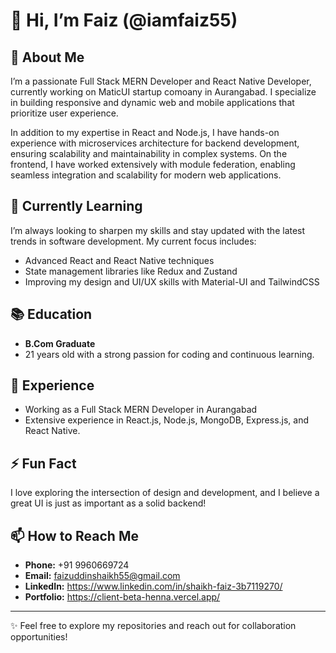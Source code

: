 # 👋 Hi, I’m Faiz (@iamfaiz55)

## 👀 About Me
I’m a passionate Full Stack MERN Developer and React Native Developer, currently working on MaticUI startup comoany in Aurangabad. I specialize in building responsive and dynamic web and mobile applications that prioritize user experience.

In addition to my expertise in React and Node.js, I have hands-on experience with microservices architecture for backend development, ensuring scalability and maintainability in complex systems. On the frontend, I have worked extensively with module federation, enabling seamless integration and scalability for modern web applications.

## 🌱 Currently Learning
I’m always looking to sharpen my skills and stay updated with the latest trends in software development. My current focus includes:
- Advanced React and React Native techniques
- State management libraries like Redux and Zustand
- Improving my design and UI/UX skills with Material-UI and TailwindCSS

## 📚 Education
- **B.Com Graduate**
- 21 years old with a strong passion for coding and continuous learning.

## 💼 Experience
- Working as a Full Stack MERN Developer in Aurangabad
- Extensive experience in React.js, Node.js, MongoDB, Express.js, and React Native.

## ⚡ Fun Fact
I love exploring the intersection of design and development, and I believe a great UI is just as important as a solid backend!

## 📫 How to Reach Me
- **Phone:** +91 9960669724  
- **Email:** faizuddinshaikh55@gmail.com
- **LinkedIn:** https://www.linkedin.com/in/shaikh-faiz-3b7119270/  
- **Portfolio:** https://client-beta-henna.vercel.app/

---

✨ Feel free to explore my repositories and reach out for collaboration opportunities!
